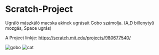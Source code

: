 # Scratch-Project
Ugráló mászkáló macska akinek ugrásait Gobo számolja. (A,D billenytyű mozgás, Space ugrás)

A Project linkje: https://scratch.mit.edu/projects/980677540/


![gobo](https://github.com/user-attachments/assets/9a5a3fc0-d569-48b6-9045-a00ab570a9d3)
![cat](https://github.com/user-attachments/assets/ceca0afc-d8ac-4701-ac6b-8ee172e3b304)
